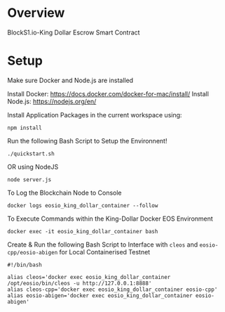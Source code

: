 # Overview
BlockS1.io-King Dollar Escrow Smart Contract

# Setup
Make sure Docker and Node.js are installed

Install Docker: https://docs.docker.com/docker-for-mac/install/
Install Node.js: https://nodejs.org/en/

Install Application Packages in the current workspace using:
```
npm install
```

Run the following Bash Script to Setup the Environnent!
```
./quickstart.sh
```
OR using NodeJS
```
node server.js
```

To Log the Blockchain Node to Console
```
docker logs eosio_king_dollar_container --follow
```

To Execute Commands within the King-Dollar Docker EOS Environment
```
docker exec -it eosio_king_dollar_container bash
```

Create & Run the following Bash Script to Interface with `cleos` and `eosio-cpp/eosio-abigen` for Local Containerised Testnet
```
#!/bin/bash

alias cleos='docker exec eosio_king_dollar_container /opt/eosio/bin/cleos -u http://127.0.0.1:8888'
alias cleos-cpp='docker exec eosio_king_dollar_container eosio-cpp'
alias eosio-abigen='docker exec eosio_king_dollar_container eosio-abigen'
```
